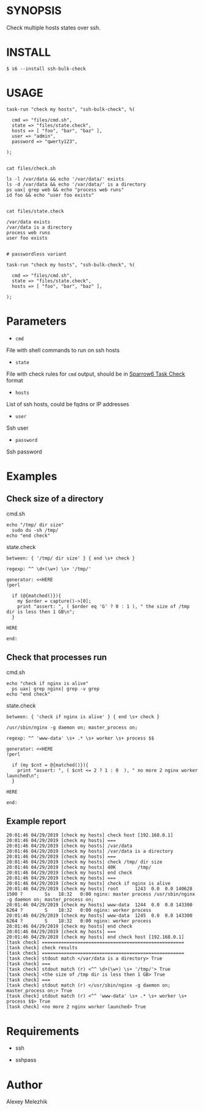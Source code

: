 # SYNOPSIS

Check multiple hosts states over ssh.

# INSTALL

    $ s6 --install ssh-bulk-check

# USAGE

    task-run "check my hosts", "ssh-bulk-check", %(

      cmd => "files/cmd.sh",
      state => "files/state.check",
      hosts => [ "foo", "bar", "baz" ],
      user => "admin",
      password => "qwerty123",

    );


    cat files/check.sh

    ls -l /var/data && echo '/var/data/' exists
    ls -d /var/data && echo '/var/data/' is a directory
    ps uax| grep web && echo "process web runs"
    id foo && echo "user foo exists"


    cat files/state.check

    /var/data exists
    /var/data is a directory
    process web runs
    user foo exists


    # passwordless variant

    task-run "check my hosts", "ssh-bulk-check", %(

      cmd => "files/cmd.sh",
      state => "files/state.check",
      hosts => [ "foo", "bar", "baz" ],

    );

# Parameters

* `cmd`

File with shell commands to run on ssh hosts

* `state`

File with check rules for `cmd` output, should be in [Sparrow6 Task Check](https://github.com/melezhik/Sparrow6/blob/master/documentation/taskchecks.md) format

*  `hosts`

List of ssh hosts, could be fqdns or IP addresses


* `user`

Ssh user

* `password`

Ssh password

# Examples

## Check size of a directory

cmd.sh

    echo "/tmp/ dir size"
      sudo du -sh /tmp/
    echo "end check"

state.check


    between: { '/tmp/ dir size' } { end \s+ check }
    
    regexp: ^^ \d+(\w+) \s+ '/tmp/'
    
    generator: <<HERE
    !perl
    
      if (@{matched()}){
        my $order = capture()->[0];
        print "assert: ", ( $order eq 'G' ? 0 : 1 ), " the size of /tmp dir is less then 1 GB\n";
      }
    
    HERE
    
    end:    

## Check that processes run 


cmd.sh

    echo "check if nginx is alive"
      ps uax| grep nginx| grep -v grep
    echo "end check"
    
state.check

    between: { 'check if nginx is alive' } { end \s+ check }
    
    /usr/sbin/nginx -g daemon on; master_process on;
    
    regexp: ^^ 'www-data' \s+ .* \s+ worker \s+ process $$
    
    generator: <<HERE
    !perl
    
      if (my $cnt = @{matched()}){
        print "assert: ", ( $cnt <= 2 ? 1 : 0  ), " no more 2 nginx worker launched\n";
      }
    
    HERE
    
    end:
    
## Example report


    20:01:46 04/29/2019 [check my hosts] check host [192.168.0.1]
    20:01:46 04/29/2019 [check my hosts] ===
    20:01:46 04/29/2019 [check my hosts] /var/data
    20:01:46 04/29/2019 [check my hosts] /var/data is a directory
    20:01:46 04/29/2019 [check my hosts] ===
    20:01:46 04/29/2019 [check my hosts] check /tmp/ dir size
    20:01:46 04/29/2019 [check my hosts] 40K        /tmp/
    20:01:46 04/29/2019 [check my hosts] end check
    20:01:46 04/29/2019 [check my hosts] ===
    20:01:46 04/29/2019 [check my hosts] check if nginx is alive
    20:01:46 04/29/2019 [check my hosts] root      1243  0.0  0.0 140628  1500 ?        Ss   18:32   0:00 nginx: master process /usr/sbin/nginx -g daemon on; master_process on;
    20:01:46 04/29/2019 [check my hosts] www-data  1244  0.0  0.0 143300  6264 ?        S    18:32   0:00 nginx: worker process
    20:01:46 04/29/2019 [check my hosts] www-data  1245  0.0  0.0 143300  6264 ?        S    18:32   0:00 nginx: worker process
    20:01:46 04/29/2019 [check my hosts] end check
    20:01:46 04/29/2019 [check my hosts] ===
    20:01:46 04/29/2019 [check my hosts] end check host [192.168.0.1]
    [task check] ====================================================
    [task check] check results
    [task check] ====================================================
    [task check] stdout match </var/data is a directory> True
    [task check] ===
    [task check] stdout match (r) <^^ \d+(\w+) \s+ '/tmp/'> True
    [task check] <the size of /tmp dir is less then 1 GB> True
    [task check] ===
    [task check] stdout match (r) </usr/sbin/nginx -g daemon on; master_process on;> True
    [task check] stdout match (r) <^^ 'www-data' \s+ .* \s+ worker \s+ process $$> True
    [task check] <no more 2 nginx worker launched> True
    
# Requirements

* ssh

* sshpass

# Author

Alexey Melezhik

